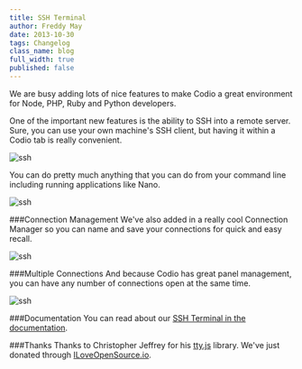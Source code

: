 ```yaml
---
title: SSH Terminal
author: Freddy May
date: 2013-10-30
tags: Changelog
class_name: blog
full_width: true
published: false
---
```


We are busy adding lots of nice features to make Codio a great environment for Node, PHP, Ruby and Python developers.

One of the important new features is the ability to SSH into a remote server. Sure, you can use your own machine's SSH client, but having it within a Codio tab is really convenient.

![ssh](/img/blog/img/docs/ssh-tab.png)

You can do pretty much anything that you can do from your command line including running applications like Nano.

![ssh](/img/blog/ssh-nano.png)

###Connection Management
We've also added in a really cool Connection Manager so you can name and save your connections for quick and easy recall.

![ssh](/img/blog/ssh-connections.png)

###Multiple Connections
And because Codio has great panel management, you can have any number of connections open at the same time.

![ssh](/img/blog/ssh-multi.png)

###Documentation
You can read about our [SSH Terminal in the documentation](/docs/ssh).

###Thanks
Thanks to Christopher Jeffrey for his [tty.js](https://github.com/chjj/tty.js) library. We've just donated through [ILoveOpenSource.io](http://www.iloveopensource.io).
